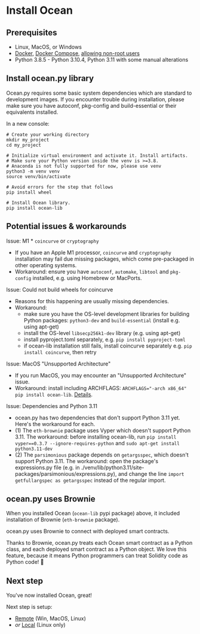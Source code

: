 <!--
Copyright 2023 Ocean Protocol Foundation
SPDX-License-Identifier: Apache-2.0
-->
# Install Ocean

## Prerequisites

-   Linux, MacOS, or Windows
-   [Docker](https://docs.docker.com/engine/install/), [Docker Compose](https://docs.docker.com/compose/install/), [allowing non-root users](https://www.thegeekdiary.com/run-docker-as-a-non-root-user/)
-   Python 3.8.5 - Python 3.10.4, Python 3.11 with some manual alterations

## Install ocean.py library

Ocean.py requires some basic system dependencies which are standard to development images. If you encounter trouble during installation, please make sure you have autoconf, pkg-config and build-essential or their equivalents installed.

In a new console:

```console
# Create your working directory
mkdir my_project
cd my_project

# Initialize virtual environment and activate it. Install artifacts.
# Make sure your Python version inside the venv is >=3.8.
# Anaconda is not fully supported for now, please use venv
python3 -m venv venv
source venv/bin/activate

# Avoid errors for the step that follows
pip install wheel

# Install Ocean library.
pip install ocean-lib
```

## Potential issues & workarounds

Issue: M1 * `coincurve` or `cryptography`
- If you have an Apple M1 processor, `coincurve` and `cryptography` installation may fail due missing packages, which come pre-packaged in other operating systems.
- Workaround: ensure you have `autoconf`, `automake`, `libtool` and `pkg-config` installed, e.g. using Homebrew or MacPorts.

Issue: Could not build wheels for coincurve
- Reasons for this happening are usually missing dependencies.
- Workaround:
  - make sure you have the OS-level development libraries for building Python packages: `python3-dev` and `build-essential` (install e.g. using apt-get)
  - install the OS-level `libsecp256k1-dev` library (e.g. using apt-get)
  - install pyproject.toml separately, e.g. `pip install pyproject-toml`
  - if ocean-lib installation still fails, install coincurve separately e.g. `pip install coincurve`, then retry

Issue: MacOS "Unsupported Architecture"
- If you run MacOS, you may encounter an "Unsupported Architecture" issue.
- Workaround: install including ARCHFLAGS: `ARCHFLAGS="-arch x86_64" pip install ocean-lib`. [Details](https://github.com/oceanprotocol/ocean.py/issues/486).

Issue: Dependencies and Python 3.11

- ocean.py has two dependencies that don't support Python 3.11 yet. Here's the workaround for each.
- (1) The `eth-brownie` package uses Vyper which doesn't support Python 3.11. The workaround: before installing ocean-lib, run `pip install vyper==0.3.7 --ignore-requires-python` and `sudo apt-get install python3.11-dev`
- (2) The `parsimonious` package depends on `getargsspec`, which doesn't support Python 3.11. The workaround: open the package's expressions.py file (e.g. in ./venv/lib/python3.11/site-packages/parsimonious/expressions.py), and change the line `import getfullargspec as getargsspec` instead of the regular import.

## ocean.py uses Brownie

When you installed Ocean (`ocean-lib` pypi package) above, it included installation of Brownie (`eth-brownie` package).

ocean.py uses Brownie to connect with deployed smart contracts.

Thanks to Brownie, ocean.py treats each Ocean smart contract as a Python class, and each deployed smart contract as a Python object. We love this feature, because it means Python programmers can treat Solidity code as Python code! 🤯

## Next step

You've now installed Ocean, great!

Next step is setup:
- [Remote](setup-remote.md) (Win, MacOS, Linux)
- *or* [Local](setup-local.md) (Linux only)


